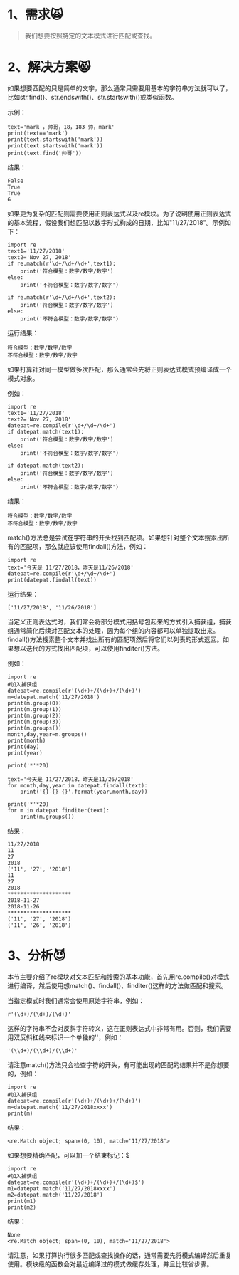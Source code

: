 # 1、需求🙀

> 我们想要按照特定的文本模式进行匹配或查找。

# 2、解决方案😸

如果想要匹配的只是简单的文字，那么通常只需要用基本的字符串方法就可以了，比如str.find\(\)、str.endswith\(\)、str.startswith\(\)或类似函数。

示例：

```
text='mark ，帅哥，18，183 帅，mark'
print(text=='mark')
print(text.startswith('mark'))
print(text.startswith('mark'))
print(text.find('帅哥'))
```

结果：

```
False
True
True
6
```

如果更为复杂的匹配则需要使用正则表达式以及re模块。为了说明使用正则表达式的基本流程，假设我们想匹配以数字形式构成的日期，比如"11/27/2018"。示例如下：

```
import re
text1='11/27/2018'
text2='Nov 27, 2018'
if re.match(r'\d+/\d+/\d+',text1):
    print('符合模型：数字/数字/数字')
else:
    print('不符合模型：数字/数字/数字')

if re.match(r'\d+/\d+/\d+',text2):
    print('符合模型：数字/数字/数字')
else:
    print('不符合模型：数字/数字/数字')
```

运行结果：

```
符合模型：数字/数字/数字
不符合模型：数字/数字/数字
```

如果打算针对同一模型做多次匹配，那么通常会先将正则表达式模式预编译成一个模式对象。

例如：

```
import re
text1='11/27/2018'
text2='Nov 27, 2018'
datepat=re.compile(r'\d+/\d+/\d+')
if datepat.match(text1):
    print('符合模型：数字/数字/数字')
else:
    print('不符合模型：数字/数字/数字')

if datepat.match(text2):
    print('符合模型：数字/数字/数字')
else:
    print('不符合模型：数字/数字/数字')
```

结果：

```
符合模型：数字/数字/数字
不符合模型：数字/数字/数字
```

match\(\)方法总是尝试在字符串的开头找到匹配项。如果想针对整个文本搜索出所有的匹配项，那么就应该使用findall\(\)方法，例如：

```
import re
text='今天是 11/27/2018，昨天是11/26/2018'
datepat=re.compile(r'\d+/\d+/\d+')
print(datepat.findall(text))
```

运行结果：

```
['11/27/2018', '11/26/2018']
```

当定义正则表达式时，我们常会将部分模式用括号包起来的方式引入捕获组，捕获组通常简化后续对匹配文本的处理，因为每个组的内容都可以单独提取出来。findall\(\)方法搜索整个文本并找出所有的匹配项然后将它们以列表的形式返回。如果想以迭代的方式找出匹配项，可以使用finditer\(\)方法。

例如：

```
import re
#加入捕获组
datepat=re.compile(r'(\d+)+/(\d+)+/(\d+)')
m=datepat.match('11/27/2018')
print(m.group(0))
print(m.group(1))
print(m.group(2))
print(m.group(3))
print(m.groups())
month,day,year=m.groups()
print(month)
print(day)
print(year)

print('*'*20)

text='今天是 11/27/2018，昨天是11/26/2018'
for month,day,year in datepat.findall(text):
    print('{}-{}-{}'.format(year,month,day))

print('*'*20)
for m in datepat.finditer(text):
    print(m.groups())
```

结果：

```
11/27/2018
11
27
2018
('11', '27', '2018')
11
27
2018
********************
2018-11-27
2018-11-26
********************
('11', '27', '2018')
('11', '26', '2018')
```

# 3、分析😈

本节主要介绍了re模块对文本匹配和搜索的基本功能，首先用re.compile\(\)对模式进行编译，然后使用想match\(\)、findall\(\)、finditer\(\)这样的方法做匹配和搜索。

当指定模式时我们通常会使用原始字符串，例如：

```
r'(\d+)/(\d+)/(\d+)'
```

这样的字符串不会对反斜字符转义，这在正则表达式中非常有用。否则，我们需要用双反斜杠线来标识一个单独的'\'，例如：

```
'(\\d+)/(\\d+)/(\\d+)'
```

请注意match\(\)方法只会检查字符的开头，有可能出现的匹配的结果并不是你想要的，例如：

```
import re
#加入捕获组
datepat=re.compile(r'(\d+)+/(\d+)+/(\d+)')
m=datepat.match('11/27/2018xxxx')
print(m)
```

结果：

```
<re.Match object; span=(0, 10), match='11/27/2018'>
```

如果想要精确匹配，可以加一个结束标记：$

```
import re
#加入捕获组
datepat=re.compile(r'(\d+)+/(\d+)+/(\d+)$')
m1=datepat.match('11/27/2018xxxx')
m2=datepat.match('11/27/2018')
print(m1)
print(m2)
```

结果：

```
None
<re.Match object; span=(0, 10), match='11/27/2018'>
```

请注意，如果打算执行很多匹配或查找操作的话，通常需要先将模式编译然后重复使用。模块级的函数会对最近编译过的模式做缓存处理，并且比较省步骤。

